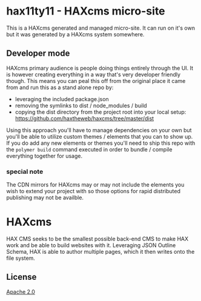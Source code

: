 # hax11ty11 - HAXcms micro-site
This is a HAXcms generated and managed micro-site. It can run on it's own but it was generated by a HAXcms system somewhere.

## Developer mode
HAXcms primary audience is people doing things entirely through the UI. It is however creating everything in a way that's very developer friendly though. This means you can peal this off from the original place it came from and run this as a stand alone repo by:

- leveraging the included package.json
- removing the symlinks to dist / node_modules / build
- copying the dist directory from the project root into your local setup: https://github.com/haxtheweb/haxcms/tree/master/dist

Using this approach you'll have to manage dependencies on your own but you'll be able to utilize custom themes / elements that you can to show up. If you do add any new elements or themes you'll need to ship this repo with the `polymer build` command executed in order to bundle / compile everything together for usage.

### special note
The CDN mirrors for HAXcms may or may not include the elements you wish to extend your project with so those options for rapid distributed publishing may not be availble.

# HAXcms
HAX CMS seeks to be the smallest possible back-end CMS to make HAX work and be able to build websites with it. Leveraging JSON Outline Schema, HAX is able to author multiple pages, which it then writes onto the file system.

## License
[Apache 2.0](LICENSE.md)
